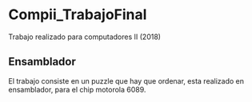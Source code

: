 # Compii_TrabajoFinal
Trabajo realizado para computadores II (2018)
<h2>Ensamblador</h2>

El trabajo consiste en un puzzle que hay que ordenar, esta realizado en ensamblador, para el chip motorola 6089.
